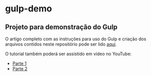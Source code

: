 # gulp-demo

## Projeto para demonstração do Gulp

O artigo completo com as instruções para uso do Gulp e criação dos arquivos contidos neste repositório pode ser lido [aqui](https://pontogpp.com.br/blog/video/relampago-video-02/).

O tutorial também poderá ser assistido em vídeo no YouTube:

* [Parte 1](https://youtu.be/r6LpCzO6OW8)
* [Parte 2](https://youtu.be/OnBWQvRGRH4)